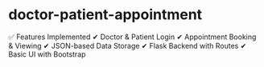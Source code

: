 # doctor-patient-appointment
✅ Features Implemented
✔ Doctor & Patient Login
✔ Appointment Booking & Viewing
✔ JSON-based Data Storage
✔ Flask Backend with Routes
✔ Basic UI with Bootstrap

